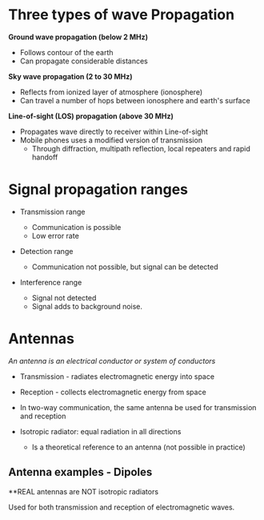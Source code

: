 # Three types of wave Propagation

**Ground wave propagation (below 2 MHz)**
* Follows contour of the earth
* Can propagate considerable distances

**Sky wave propagation (2 to 30 MHz)**
* Reflects from ionized layer of atmosphere (ionosphere)
* Can travel a number of hops between ionosphere and earth's surface

**Line-of-sight (LOS) propagation (above 30 MHz)**
* Propagates wave directly to receiver within Line-of-sight
* Mobile phones uses a modified version of transmission
	* Through diffraction, multipath reflection, local repeaters and rapid handoff

# Signal propagation ranges

* Transmission range 
	* Communication is possible
	* Low error rate

* Detection range
	* Communication not possible, but signal can be detected

* Interference range
	* Signal not detected
	* Signal adds to background noise.

# Antennas

*An antenna is an electrical conductor or system of conductors*
* Transmission - radiates electromagnetic energy into space 
* Reception - collects electromagnetic energy from space

* In two-way communication, the same antenna be used for transmission and reception

* Isotropic radiator: equal radiation in all directions
	* Is a theoretical reference to an antenna (not possible in practice)

## Antenna examples - Dipoles

**REAL antennas are NOT isotropic radiators

Used for both transmission and reception of electromagnetic waves.